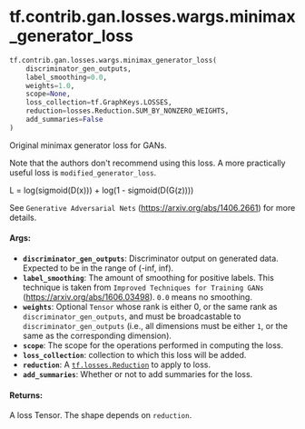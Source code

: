 <div itemscope itemtype="http://developers.google.com/ReferenceObject">
<meta itemprop="name" content="tf.contrib.gan.losses.wargs.minimax_generator_loss" />
<meta itemprop="path" content="Stable" />
</div>

# tf.contrib.gan.losses.wargs.minimax_generator_loss

``` python
tf.contrib.gan.losses.wargs.minimax_generator_loss(
    discriminator_gen_outputs,
    label_smoothing=0.0,
    weights=1.0,
    scope=None,
    loss_collection=tf.GraphKeys.LOSSES,
    reduction=losses.Reduction.SUM_BY_NONZERO_WEIGHTS,
    add_summaries=False
)
```

Original minimax generator loss for GANs.

Note that the authors don't recommend using this loss. A more practically
useful loss is `modified_generator_loss`.

L = log(sigmoid(D(x))) + log(1 - sigmoid(D(G(z))))

See `Generative Adversarial Nets` (https://arxiv.org/abs/1406.2661) for more
details.

#### Args:

* <b>`discriminator_gen_outputs`</b>: Discriminator output on generated data. Expected
    to be in the range of (-inf, inf).
* <b>`label_smoothing`</b>: The amount of smoothing for positive labels. This technique
    is taken from `Improved Techniques for Training GANs`
    (https://arxiv.org/abs/1606.03498). `0.0` means no smoothing.
* <b>`weights`</b>: Optional `Tensor` whose rank is either 0, or the same rank as
    `discriminator_gen_outputs`, and must be broadcastable to
    `discriminator_gen_outputs` (i.e., all dimensions must be either `1`, or
    the same as the corresponding dimension).
* <b>`scope`</b>: The scope for the operations performed in computing the loss.
* <b>`loss_collection`</b>: collection to which this loss will be added.
* <b>`reduction`</b>: A <a href="../../../../../tf/losses/Reduction.md"><code>tf.losses.Reduction</code></a> to apply to loss.
* <b>`add_summaries`</b>: Whether or not to add summaries for the loss.


#### Returns:

A loss Tensor. The shape depends on `reduction`.